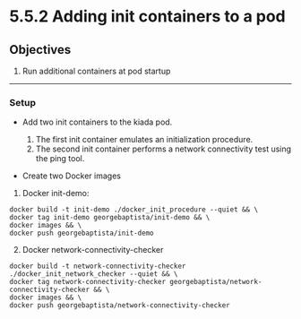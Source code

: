 # 5.5.2 Adding init containers to a pod

## Objectives
1. Run additional containers at pod startup



---

### Setup

* Add two init containers to the kiada pod.
	1. The first init container emulates an initialization procedure.
	2. The second init container performs a network connectivity test using the ping tool.


* Create two Docker images

1. Docker init-demo:

```
docker build -t init-demo ./docker_init_procedure --quiet && \
docker tag init-demo georgebaptista/init-demo && \
docker images && \
docker push georgebaptista/init-demo
```


2. Docker network-connectivity-checker

```
docker build -t network-connectivity-checker ./docker_init_network_checker --quiet && \
docker tag network-connectivity-checker georgebaptista/network-connectivity-checker && \
docker images && \
docker push georgebaptista/network-connectivity-checker
```
